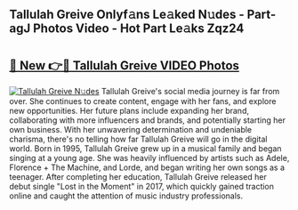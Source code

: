 ## Tallulah Greive Onlyf𝚊ns Le𝚊ked N𝚞des - Part-agJ Photos Video - Hot Part Le𝚊ks Zqz24

# <h2><a href="http://ab95296.deff.icu/?id=Tallulah+Greive">🔗 New 👉🔴 Tallulah Greive VIDEO Photos</a></h2>

[![Tallulah Greive N𝚞des](https://i.imgur.com/rIISA9y.gif)](http://ab95296.deff.icu/?id=Tallulah+Greive)
Tallulah Greive's social media journey is far from over. She continues to create content, engage with her fans, and explore new opportunities. Her future plans include expanding her brand, collaborating with more influencers and brands, and potentially starting her own business. With her unwavering determination and undeniable charisma, there's no telling how far Tallulah Greive will go in the digital world. Born in 1995, Tallulah Greive grew up in a musical family and began singing at a young age. She was heavily influenced by artists such as Adele, Florence + The Machine, and Lorde, and began writing her own songs as a teenager. After completing her education, Tallulah Greive released her debut single "Lost in the Moment" in 2017, which quickly gained traction online and caught the attention of music industry professionals.
